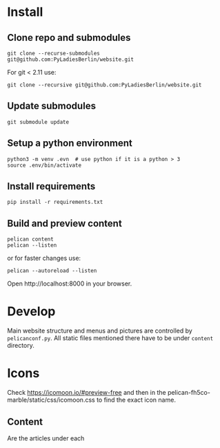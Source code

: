 # Install

## Clone repo and submodules

    git clone --recurse-submodules git@github.com:PyLadiesBerlin/website.git

For git < 2.11 use:

    git clone --recursive git@github.com:PyLadiesBerlin/website.git

## Update submodules

    git submodule update

## Setup a python environment

    python3 -m venv .evn  # use python if it is a python > 3
    source .env/bin/activate

## Install requirements

    pip install -r requirements.txt

## Build and preview content

    pelican content
    pelican --listen

or for faster changes use:

    pelican --autoreload --listen

Open http://localhost:8000 in your browser.


# Develop

Main website structure and menus and pictures are controlled by `pelicanconf.py`. All static files mentioned there have to be under `content` directory.

# Icons
Check https://icomoon.io/#preview-free and then in the pelican-fh5co-marble/static/css/icomoon.css to find the exact icon name.

## Content

Are the articles under each 

